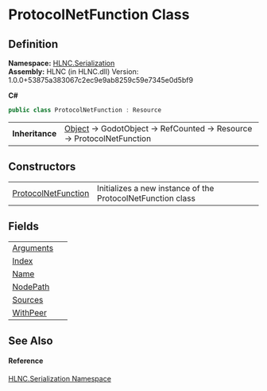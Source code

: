 # ProtocolNetFunction Class




## Definition
**Namespace:** <a href="N_HLNC_Serialization">HLNC.Serialization</a>  
**Assembly:** HLNC (in HLNC.dll) Version: 1.0.0+53875a383067c2ec9e9ab8259c59e7345e0d5bf9

**C#**
``` C#
public class ProtocolNetFunction : Resource
```

<table><tr><td><strong>Inheritance</strong></td><td><a href="https://learn.microsoft.com/dotnet/api/system.object" target="_blank" rel="noopener noreferrer">Object</a>  →  GodotObject  →  RefCounted  →  Resource  →  ProtocolNetFunction</td></tr>
</table>



## Constructors
<table>
<tr>
<td><a href="M_HLNC_Serialization_ProtocolNetFunction__ctor">ProtocolNetFunction</a></td>
<td>Initializes a new instance of the ProtocolNetFunction class</td></tr>
</table>

## Fields
<table>
<tr>
<td><a href="F_HLNC_Serialization_ProtocolNetFunction_Arguments">Arguments</a></td>
<td> </td></tr>
<tr>
<td><a href="F_HLNC_Serialization_ProtocolNetFunction_Index">Index</a></td>
<td> </td></tr>
<tr>
<td><a href="F_HLNC_Serialization_ProtocolNetFunction_Name">Name</a></td>
<td> </td></tr>
<tr>
<td><a href="F_HLNC_Serialization_ProtocolNetFunction_NodePath">NodePath</a></td>
<td> </td></tr>
<tr>
<td><a href="F_HLNC_Serialization_ProtocolNetFunction_Sources">Sources</a></td>
<td> </td></tr>
<tr>
<td><a href="F_HLNC_Serialization_ProtocolNetFunction_WithPeer">WithPeer</a></td>
<td> </td></tr>
</table>

## See Also


#### Reference
<a href="N_HLNC_Serialization">HLNC.Serialization Namespace</a>  
